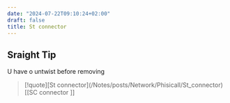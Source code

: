 ```yaml
---
date: "2024-07-22T09:10:24+02:00"
draft: false
title: St connector
---
```


## Sraight Tip

U have o untwist before removing

> \[!quote\]\[St
> connector\](/Notes/posts/Network/Phisicall/St_connector)\[\[SC
> connector \]\]
